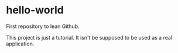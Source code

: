 # hello-world
First repository to lean Github.

This project is just a tutorial.
It isn't be supposed to be used as a real application.
